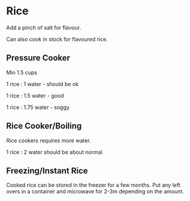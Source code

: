 # Rice

Add a pinch of salt for flavour.

Can also cook in stock for flavoured rice.

## Pressure Cooker

Min 1.5 cups

1 rice : 1 water - should be ok

1 rice : 1.5 water - good

1 rice : 1.75 water - soggy

## Rice Cooker/Boiling

Rice cookers requires more water.

1 rice : 2 water should be about normal

## Freezing/Instant Rice

Cooked rice can be stored in the freezer for a few months. Put any left overs in a container and microwave for 2-3m depending on the amount.
